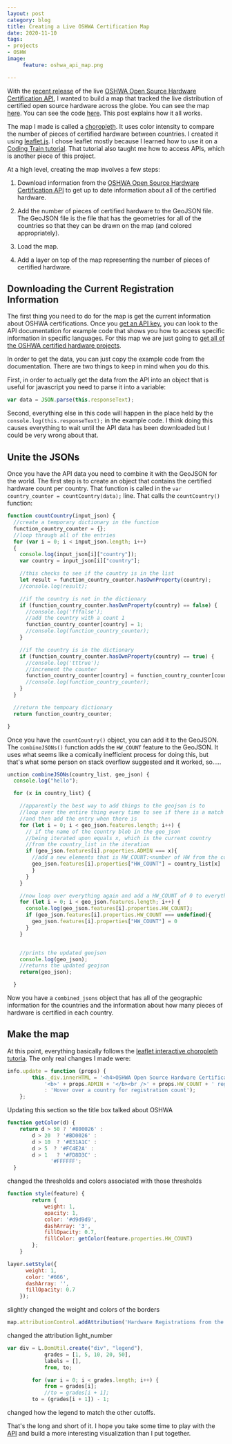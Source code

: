 ```yaml
---
layout: post
category: blog
title: Creating a Live OSHWA Certification Map
date: 2020-11-10
tags:
- projects
- OSHW
image:
     feature: oshwa_api_map.png

---
```


With the [recent release](/blog/2020/10/23/oshwa-cert-api/) of the live [OSHWA Open Source Hardware Certification API](https://certificationapi.oshwa.org/documentation), I wanted to build a map that tracked the live distribution of certified open source hardware across the globe.  You can see the map [here](/oshwa_certification_map/).  You can see the code [here](https://github.com/mwweinberg/oshwa_cert_map). This post explains how it all works.  

The map I made is called a [choropleth](https://en.wikipedia.org/wiki/Choropleth_map).  It uses color intensity to compare the number of pieces of certified hardware between countries.  I created it using [leaflet.js](https://leafletjs.com/). I chose leaflet mostly because I learned how to use it on a [Coding Train tutorial](https://www.youtube.com/watch?v=nZaZ2dB6pow).  That tutorial also taught me how to access APIs, which is another piece of this project.

At a high level, creating the map involves a few steps:

1. Download information from the [OSHWA Open Source Hardware Certification API](https://certificationapi.oshwa.org/documentation) to get up to date information about all of the certified hardware.

2. Add the number of pieces of certified hardware to the GeoJSON file.  The GeoJSON file is the file that has the geometries for all of the countries so that they can be drawn on the map (and colored appropriately).

3. Load the map.

4. Add a layer on top of the map representing the number of pieces of certified hardware.

## Downloading the Current Registration Information

The first thing you need to do for the map is get the current information about OSHWA certifications.  Once you [get an API key](https://certificationapi.oshwa.org/), you can look to the API documentation for example code that shows you how to access specific information in specific languages.  For this map we are just going to [get all of the OSHWA certified hardware projects](https://certificationapi.oshwa.org/documentation#tag/Project/paths/~1api~1projects/get).

In order to get the data, you can just copy the example code from the documentation.  There are two things to keep in mind when you do this.

First, in order to actually get the data from the API into an object that is useful for javascript you need to parse it into a variable:

```javascript
var data = JSON.parse(this.responseText);
```

Second, everything else in this code will happen in the place held by the `console.log(this.responseText);` in the example code. I think doing this causes everything to wait until the API data has been downloaded but I could be very wrong about that.

## Unite the JSONs

Once you have the API data you need to combine it with the GeoJSON for the world.  The first step is to create an object that contains the certified hardware count per country.  That function is called in the `var country_counter = countCountry(data);` line.  That calls the `countCountry()` function:

```javascript
function countCountry(input_json) {
  //create a temporary dictionary in the function
  function_country_counter = {};
  //loop through all of the entries
  for (var i = 0; i < input_json.length; i++)
  {
    console.log(input_json[i]["country"]);
    var country = input_json[i]["country"];

    //this checks to see if the country is in the list
    let result = function_country_counter.hasOwnProperty(country);
    //console.log(result);

    //if the country is not in the dictionary
    if (function_country_counter.hasOwnProperty(country) == false) {
      //console.log('fffalse');
      //add the country with a count 1
      function_country_counter[country] = 1;
      //console.log(function_country_counter);
    }

    //if the country is in the dictionary
    if (function_country_counter.hasOwnProperty(country) == true) {
      //console.log('tttrue');
      //increment the counter
      function_country_counter[country] = function_country_counter[country] + 1;
      //console.log(function_country_counter);
    }
  }

  //return the tempoary dictionary
  return function_country_counter;

}
```

Once you have the `countCountry()` object, you can add it to the GeoJSON.  The `combineJSONs()` function adds the `HW_COUNT` feature to the GeoJSON. It uses what seems like a comically inefficient process for doing this, but that's what some person on stack overflow suggested and it worked, so.....

```javascript
unction combineJSONs(country_list, geo_json) {
  console.log("hello");

  for (x in country_list) {

    //apparently the best way to add things to the geojson is to
    //loop over the entire thing every time to see if there is a match
    //and then add the entry when there is
    for (let i = 0; i < geo_json.features.length; i++) {
      // if the name of the country blob in the geo_json
      //being iterated upon equals x, which is the current country
      //from the country_list in the iteration
      if (geo_json.features[i].properties.ADMIN === x){
        //add a new elements that is HW_COUNT:<number of HW from the country_list>
        geo_json.features[i].properties["HW_COUNT"] = country_list[x]
        }
      }
    }

    //now loop over everything again and add a HW_COUNT of 0 to everything else
    for (let i = 0; i < geo_json.features.length; i++) {
      console.log(geo_json.features[i].properties.HW_COUNT);
      if (geo_json.features[i].properties.HW_COUNT === undefined){
        geo_json.features[i].properties["HW_COUNT"] = 0
      }
    }


    //prints the updated geojson
    console.log(geo_json);
    //returns the updated geojson
    return(geo_json);

  }
  ```

Now you have a `combined_jsons` object that has all of the geographic information for the countries and the information about how many pieces of hardware is certified in each country.

## Make the map

At this point, everything basically follows the [leaflet interactive choropleth tutoria](https://leafletjs.com/examples/choropleth/).  The only real changes I made were:

```javascript
info.update = function (props) {
  		this._div.innerHTML = '<h4>OSHWA Open Source Hardware Certifications</h4>' +  (props ?
  			'<b>' + props.ADMIN + '</b><br />' + props.HW_COUNT + ' registrations'
  			: 'Hover over a country for registration count');
  	};
```

Updating this section so the title box talked about OSHWA

```javascript
function getColor(d) {
    return d > 50 ? '#800026' :
        d > 20  ? '#BD0026' :
        d > 10  ? '#E31A1C' :
        d > 5  ? '#FC4E2A' :
        d > 1   ? '#FD8D3C' :
              '#FFFFFF';
  }
```

changed the thresholds and colors associated with those thresholds

```javascript
function style(feature) {
  		return {
  			weight: 1,
  			opacity: 1,
  			color: '#d9d9d9',
  			dashArray: '3',
  			fillOpacity: 0.7,
  			fillColor: getColor(feature.properties.HW_COUNT)
  		};
  	}
```
```javascript
layer.setStyle({
      weight: 1,
      color: '#666',
      dashArray: '',
      fillOpacity: 0.7
    });
```
slightly changed the weight and colors of the borders

```javascript
map.attributionControl.addAttribution('Hardware Registrations from the <a href="https://certification.oshwa.org/">OSHWA Open Source Hardware Certification Program</a>');
```

changed the attribution light_number

```javascript
var div = L.DomUtil.create("div", "legend"),
  			grades = [1, 5, 10, 20, 50],
  			labels = [],
  			from, to;

  		for (var i = 0; i < grades.length; i++) {
  			from = grades[i];
  			//to = grades[i + 1];
        to = (grades[i + 1]) - 1;
```

changed how the legend to match the other cutoffs.

That's the long and short of it.  I hope you take some time to play with the [API](https://certificationapi.oshwa.org/documentation) and build a more interesting visualization than I put together.
